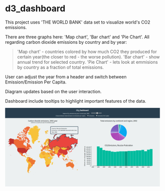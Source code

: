 # d3_dashboard
This project uses 'THE WORLD BANK' data set to visualize world's CO2 emissions.

There are three graphs here: 'Map chart', 'Bar chart' and 'Pie Chart'.
All regarding carbon dioxide emissions by country and by year:

>'Map chart' - countries colored by how much CO2 they produced for certain year(the closer to red - the worse pollution).
'Bar chart' - show annual trend for selected country.
'Pie Chart' - lets look at emmisions by country as a fraction of total emissions.

User can adjust the year from a header and switch between Emission/Emission Per Capita.

Diagram updates based on the user interaction.

Dashboard include tooltips to highlight important features of the data.

![](Images/D3_Dashboard.png)